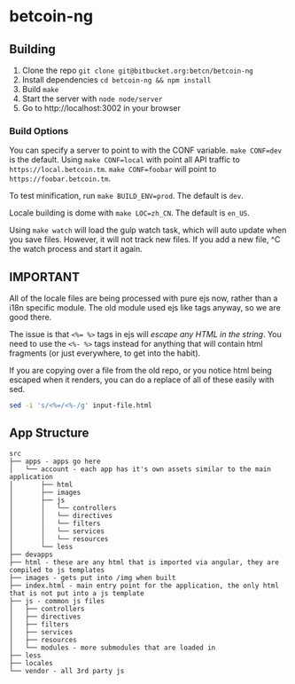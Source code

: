 # betcoin-ng #

## Building ##

1. Clone the repo `git clone git@bitbucket.org:betcn/betcoin-ng`
2. Install dependencies `cd betcoin-ng && npm install`
3. Build `make`
4. Start the server with `node node/server`
5. Go to http://localhost:3002 in your browser

### Build Options ###

You can specify a server to point to with the CONF variable. `make
CONF=dev` is the default. Using `make CONF=local` with point all API
traffic to `https://local.betcoin.tm`. `make CONF=foobar` will point to
`https://foobar.betcoin.tm`.

To test minification, run `make BUILD_ENV=prod`. The default is `dev`.

Locale building is dome with `make LOC=zh_CN`. The default is `en_US`.

Using `make watch` will load the gulp watch task, which will auto
update when you save files. However, it will not track new files. If
you add a new file, ^C the watch process and start it again.

## **IMPORTANT** ##

All of the locale files are being processed with pure ejs now, rather
than a i18n specific module. The old module used ejs like tags anyway,
so we are good there.

The issue is that `<%= %>` tags in ejs will *escape any HTML in the
string*. You need to use the `<%- %>` tags instead for anything that
will contain html fragments (or just everywhere, to get into the
habit).

If you are copying over a file from the old repo, or you notice html
being escaped when it renders, you can do a replace of all of these
easily with sed.

```sh
sed -i 's/<%=/<%-/g' input-file.html
```

## App Structure ##

```
src
├── apps - apps go here
│   └── account - each app has it's own assets similar to the main application
│       ├── html
│       ├── images
│       ├── js
│       │   └── controllers
│       │   └── directives
│       │   └── filters
│       │   └── services
│       │   └── resources
│       └── less
├── devapps
├── html - these are any html that is imported via angular, they are compiled to js templates
├── images - gets put into /img when built
├── index.html - main entry point for the application, the only html that is not put into a js template
├── js - common js files
│   ├── controllers
│   ├── directives
│   ├── filters
│   ├── services
│   ├── resources
│   └── modules - more submodules that are loaded in
├── less
├── locales
└── vendor - all 3rd party js
```
